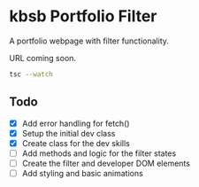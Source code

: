 # kbsb Portfolio Filter

A portfolio webpage with filter functionality.

URL coming soon.

```bash
tsc --watch
```

## Todo

- [X] Add error handling for fetch()
- [X] Setup the initial dev class
- [X] Create class for the dev skills
- [ ] Add methods and logic for the filter states
- [ ] Create the filter and developer DOM elements
- [ ] Add styling and basic animations
